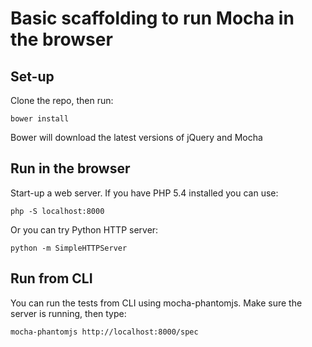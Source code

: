 Basic scaffolding to run Mocha in the browser
=====================

Set-up
-------------
Clone the repo, then run:

    bower install

Bower will download the latest versions of jQuery and Mocha


Run in the browser
-------------
Start-up a web server.
If you have PHP 5.4 installed you can use:

    php -S localhost:8000

Or you can try Python HTTP server:

    python -m SimpleHTTPServer


Run from CLI
-------------
You can run the tests from CLI using mocha-phantomjs.
Make sure the server is running, then type:

    mocha-phantomjs http://localhost:8000/spec